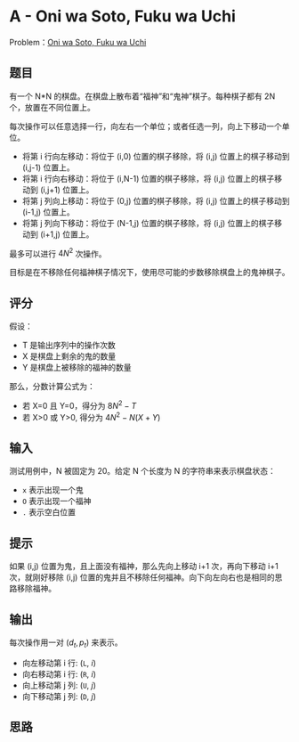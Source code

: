 # **A - Oni wa Soto, Fuku wa Uchi**

Problem：[Oni wa Soto, Fuku wa Uchi](https://atcoder.jp/contests/ahc042/tasks/ahc042_a)

## 题目

有一个 N*N 的棋盘。在棋盘上散布着“福神”和“鬼神”棋子。每种棋子都有 2N 个，放置在不同位置上。

每次操作可以任意选择一行，向左右一个单位；或者任选一列，向上下移动一个单位。

- 将第 i 行向左移动：将位于 (i,0) 位置的棋子移除，将 (i,j) 位置上的棋子移动到 (i,j-1) 位置上。
- 将第 i 行向右移动：将位于 (i,N-1) 位置的棋子移除，将 (i,j) 位置上的棋子移动到 (i,j+1) 位置上。
- 将第 j 列向上移动：将位于 (0,j) 位置的棋子移除，将 (i,j) 位置上的棋子移动到 (i-1,j) 位置上。
- 将第 j 列向下移动：将位于 (N-1,j) 位置的棋子移除，将 (i,j) 位置上的棋子移动到 (i+1,j) 位置上。

最多可以进行 $4N^2$ 次操作。

目标是在不移除任何福神棋子情况下，使用尽可能的步数移除棋盘上的鬼神棋子。

## 评分

假设：

- T 是输出序列中的操作次数
- X 是棋盘上剩余的鬼的数量 
- Y 是棋盘上被移除的福神的数量

那么，分数计算公式为：

- 若 X=0 且 Y=0，得分为 $8N^2-T$
- 若 X>0 或 Y>0, 得分为 $4N^2 - N(X+Y)$

## 输入

测试用例中，N 被固定为 20。给定 N 个长度为 N 的字符串来表示棋盘状态：

- `x` 表示出现一个鬼
- `O` 表示出现一个福神
- `.` 表示空白位置

## 提示

如果 (i,j) 位置为鬼，且上面没有福神，那么先向上移动 i+1 次，再向下移动 i+1 次，就刚好移除 (i,j) 位置的鬼并且不移除任何福神。向下向左向右也是相同的思路移除福神。

## 输出

每次操作用一对 $(d_t , p_t)$ 来表示。

- 向左移动第 i 行: (`L`, $i$)
- 向右移动第 i 行: (`R`, $i$)
- 向上移动第 j 列: (`U`, $j$)
- 向下移动第 j 列: (`D`, $j$)

## 思路